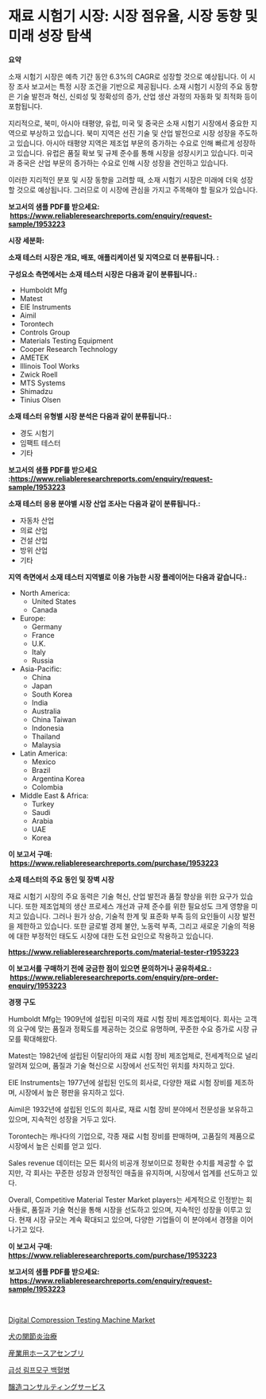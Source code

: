 <p><h1>재료 시험기 시장: 시장 점유율, 시장 동향 및 미래 성장 탐색</h1></p><p><strong>요약</strong></p>
<p><p>소재 시험기 시장은 예측 기간 동안 6.3%의 CAGR로 성장할 것으로 예상됩니다. 이 시장 조사 보고서는 특정 시장 조건을 기반으로 제공됩니다. 소재 시험기 시장의 주요 동향은 기술 발전과 혁신, 신뢰성 및 정확성의 증가, 산업 생산 과정의 자동화 및 최적화 등이 포함됩니다.</p><p>지리적으로, 북미, 아시아 태평양, 유럽, 미국 및 중국은 소재 시험기 시장에서 중요한 지역으로 부상하고 있습니다. 북미 지역은 선진 기술 및 산업 발전으로 시장 성장을 주도하고 있습니다. 아시아 태평양 지역은 제조업 부문의 증가하는 수요로 인해 빠르게 성장하고 있습니다. 유럽은 품질 확보 및 규제 준수를 통해 시장을 성장시키고 있습니다. 미국과 중국은 산업 부문의 증가하는 수요로 인해 시장 성장을 견인하고 있습니다.</p><p>이러한 지리적인 분포 및 시장 동향을 고려할 때, 소재 시험기 시장은 미래에 더욱 성장할 것으로 예상됩니다. 그러므로 이 시장에 관심을 가지고 주목해야 할 필요가 있습니다.</p></p>
<p><strong>보고서의 샘플 PDF를 받으세요: &nbsp;<a href="https://www.reliableresearchreports.com/enquiry/request-sample/1953223">https://www.reliableresearchreports.com/enquiry/request-sample/1953223</a></strong></p>
<p><strong>시장 세분화:</strong></p>
<p><strong> 소재 테스터 시장은 개요, 배포, 애플리케이션 및 지역으로 더 분류됩니다. :</strong></p>
<p><strong>구성요소 측면에서는 소재 테스터 시장은 다음과 같이 분류됩니다.:</strong></p>
<p><ul><li>Humboldt Mfg</li><li>Matest</li><li>EIE Instruments</li><li>Aimil</li><li>Torontech</li><li>Controls Group</li><li>Materials Testing Equipment</li><li>Cooper Research Technology</li><li>AMETEK</li><li>Illinois Tool Works</li><li>Zwick Roell</li><li>MTS Systems</li><li>Shimadzu</li><li>Tinius Olsen</li></ul></p>
<p><strong> 소재 테스터 유형별 시장 분석은 다음과 같이 분류됩니다.:</strong></p>
<p><ul><li>경도 시험기</li><li>임팩트 테스터</li><li>기타</li></ul></p>
<p><strong>보고서의 샘플 PDF를 받으세요 :<a href="https://www.reliableresearchreports.com/enquiry/request-sample/1953223">https://www.reliableresearchreports.com/enquiry/request-sample/1953223</a></strong></p>
<p><strong> 소재 테스터 응용 분야별 시장 산업 조사는 다음과 같이 분류됩니다.:</strong></p>
<p><ul><li>자동차 산업</li><li>의료 산업</li><li>건설 산업</li><li>방위 산업</li><li>기타</li></ul></p>
<p><strong>지역 측면에서 소재 테스터 지역별로 이용 가능한 시장 플레이어는 다음과 같습니다.:</strong></p>
<p><ul>
    <li>
        North America:
        <ul>
            <li>United States</li>
            <li>Canada</li>
        </ul>
    </li>
    <li>
        Europe:
        <ul>
            <li>Germany</li>
            <li>France</li>
            <li>U.K.</li>
            <li>Italy</li>
            <li>Russia</li>
        </ul>
    </li>
    <li>
        Asia-Pacific:
        <ul>
            <li>China</li>
            <li>Japan</li>
            <li>South Korea</li>
            <li>India</li>
            <li>Australia</li>
            <li>China Taiwan</li>
            <li>Indonesia</li>
            <li>Thailand</li>
            <li>Malaysia</li>
        </ul>
    </li>
    <li>
        Latin America:
        <ul>
            <li>Mexico</li>
            <li>Brazil</li>
            <li>Argentina Korea</li>
            <li>Colombia</li>
        </ul>
    </li>
    <li>
        Middle East & Africa:
        <ul>
            <li>Turkey</li>
            <li>Saudi</li>
            <li>Arabia</li>
            <li>UAE</li>
            <li>Korea</li>
        </ul>
    </li>
    </ul></p>
<p><strong>이 보고서 구매: &nbsp;<a href="https://www.reliableresearchreports.com/purchase/1953223">https://www.reliableresearchreports.com/purchase/1953223</a></strong></p>
<p><strong>소재 테스터의 주요 동인 및 장벽 시장</strong></p>
<p><p>재료 시험기 시장의 주요 동력은 기술 혁신, 산업 발전과 품질 향상을 위한 요구가 있습니다. 또한 제조업체의 생산 프로세스 개선과 규제 준수를 위한 필요성도 크게 영향을 미치고 있습니다. 그러나 원가 상승, 기술적 한계 및 표준화 부족 등의 요인들이 시장 발전을 제한하고 있습니다. 또한 글로벌 경제 불안, 노동력 부족, 그리고 새로운 기술의 적용에 대한 부정적인 태도도 시장에 대한 도전 요인으로 작용하고 있습니다.</p></p>
<p><strong><a href="https://www.reliableresearchreports.com/material-tester-r1953223">https://www.reliableresearchreports.com/material-tester-r1953223</a></strong></p>
<p><strong>이 보고서를 구매하기 전에 궁금한 점이 있으면 문의하거나 공유하세요.: &nbsp;<a href="https://www.reliableresearchreports.com/enquiry/pre-order-enquiry/1953223">https://www.reliableresearchreports.com/enquiry/pre-order-enquiry/1953223</a></strong></p>
<p><strong>경쟁 구도</strong></p>
<p><p>Humboldt Mfg는 1909년에 설립된 미국의 재료 시험 장비 제조업체이다. 회사는 고객의 요구에 맞는 품질과 정확도를 제공하는 것으로 유명하며, 꾸준한 수요 증가로 시장 규모를 확대해왔다. </p><p>Matest는 1982년에 설립된 이탈리아의 재료 시험 장비 제조업체로, 전세계적으로 널리 알려져 있으며, 품질과 기술 혁신으로 시장에서 선도적인 위치를 차지하고 있다. </p><p>EIE Instruments는 1977년에 설립된 인도의 회사로, 다양한 재료 시험 장비를 제조하며, 시장에서 높은 평판을 유지하고 있다. </p><p>Aimil은 1932년에 설립된 인도의 회사로, 재료 시험 장비 분야에서 전문성을 보유하고 있으며, 지속적인 성장을 거두고 있다. </p><p>Torontech는 캐나다의 기업으로, 각종 재료 시험 장비를 판매하며, 고품질의 제품으로 시장에서 높은 신뢰를 얻고 있다. </p><p>Sales revenue 데이터는 모든 회사의 비공개 정보이므로 정확한 수치를 제공할 수 없지만, 각 회사는 꾸준한 성장과 안정적인 매출을 유지하며, 시장에서 업계를 선도하고 있다.</p><p>Overall, Competitive Material Tester Market players는 세계적으로 인정받는 회사들로, 품질과 기술 혁신을 통해 시장을 선도하고 있으며, 지속적인 성장을 이루고 있다. 현재 시장 규모는 계속 확대되고 있으며, 다양한 기업들이 이 분야에서 경쟁을 이어나가고 있다.</p></p>
<p><strong>이 보고서 구매: &nbsp; <a href="https://www.reliableresearchreports.com/purchase/1953223">https://www.reliableresearchreports.com/purchase/1953223</a></strong></p>
<p><strong>보고서의 샘플 PDF를 받으세요: &nbsp;<a href="https://www.reliableresearchreports.com/enquiry/request-sample/1953223">https://www.reliableresearchreports.com/enquiry/request-sample/1953223</a></strong><strong></strong></p>
<p>&nbsp;</p>
<p><p><a href="https://github.com/peachesmcdowel1/Market-Research-Report-List-2/blob/main/digital-compression-testing-machine-market.md">Digital Compression Testing Machine Market</a></p><p><a href="https://medium.com/@johneahan44556754/%E7%8A%AC%E3%81%AE%E9%96%A2%E7%AF%80%E7%82%8E%E6%B2%BB%E7%99%82%E5%B8%82%E5%A0%B4%E5%88%86%E6%9E%90-%E3%81%9D%E3%81%AEcagr-%E5%B8%82%E5%A0%B4%E3%82%BB%E3%82%B0%E3%83%A1%E3%83%B3%E3%83%86%E3%83%BC%E3%82%B7%E3%83%A7%E3%83%B3-%E3%81%8A%E3%82%88%E3%81%B3%E3%82%B0%E3%83%AD%E3%83%BC%E3%83%90%E3%83%AB%E6%A5%AD%E7%95%8C%E3%81%AE%E6%A6%82%E8%A6%81-59910c3f5c1f">犬の関節炎治療</a></p><p><a href="https://medium.com/@sebastianhodges1/%E7%94%A3%E6%A5%AD%E7%94%A8%E3%83%9B%E3%83%BC%E3%82%B9%E3%82%A2%E3%82%BB%E3%83%B3%E3%83%96%E3%83%AA%E5%B8%82%E5%A0%B4-%E6%88%90%E5%8A%9F%E3%81%99%E3%82%8B%E3%83%93%E3%82%B8%E3%83%8D%E3%82%B9%E6%88%A6%E7%95%A5%E3%81%AE%E9%8D%B5-2031%E5%B9%B4%E3%81%BE%E3%81%A7%E3%81%AE%E4%BA%88%E6%B8%AC-e040ec71240c">産業用ホースアセンブリ</a></p><p><a href="https://medium.com/@margrethowe2016/%EA%B8%89%EC%84%B1-%EB%A6%BC%ED%94%84%EA%B5%AC%EC%84%B1-%EB%B0%B1%ED%98%88%EB%B3%91-%EC%8B%9C%EC%9E%A5-%EA%B7%9C%EB%AA%A8-cagr-%EC%B6%94%EC%9D%B4-2024-2030-4448fa313578">급성 림프모구 백혈병</a></p><p><a href="https://github.com/sghwr779811674/Market-Research-Report-List-1/blob/main/391263130187.md">醸造コンサルティングサービス</a></p></p>